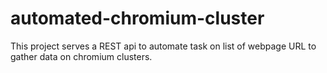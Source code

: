 # automated-chromium-cluster
This project serves a REST api to automate task on list of webpage URL to gather data on chromium clusters.
